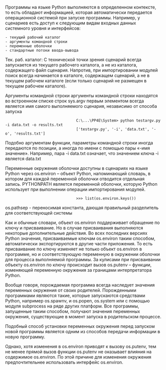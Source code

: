 Программы на языке Python выполняются в определенном контексте, то есть обладают информацией, которая автоматически передается операционной системой при запуске программы. Например, у сценариев есть доступ к следующим видам входных данных системного уровня и интерфейсов:

    - текущий рабочий каталог
    - аргументы командной строки
    - переменные оболочки
    - стандартные потоки ввода-вывода

Тек. раб. каталог:
С технической точки зрения сценарий всегда запускается из текущего рабочего каталога, а не из каталога, содержащего файл сценария. Напротив, при импортировании модулей поиск всегда начинается в каталоге, содержащем сценарий, а не в текущем рабочем каталоге (если только сценарий не размещен в текущем рабочем каталоге).


Аргументы командной строки
аргументы командной строки находятся во встроенном списке строк sys.argv
первым элементом всегда является имя самого выполняемого сценария, независимо от способа запуска

                                    C:\...\PP4E\System> python testargv.py -i data.txt -o results.txt
                                    ['testargv.py', '-i', 'data.txt', '-o', 'results.txt']

Подобно аргументам функции, параметры командной строки иногда передаются по позиции, а иногда по имени с помощью пары
«-имя значение». Например, пара -i data.txt означает, что значением ключа -i является data.txt

Переменные окружения оболочки
доступны в сценариях на языке Python через os.environ – объект Python, напоминающий словарь, в котором для каждой переменной оболочки отводится отдельная запись.
PYTHONPATH является переменной оболочки, которую Python использует при выполнении операции импортирования модулей.

                                    >>> list(os.environ.keys())

os.pathsep - переносимая константа, дающая правильный разделитель для соответствующей системы

Как и обычные словари, объект os.environ поддерживает обращение по ключу и присваивание. 
Но в случае присваивания выполняются некоторые дополнительные действия. Во всех последних версиях Python значения, присваиваемые ключам os.environ таким способом, автоматически экспортируются в другие части приложения. То есть присваивание по ключу изменяет не только объект os.environ в программе, но и соответствующую переменную
в окружении оболочки для процесса выполняемой программы.
За кулисами при присваивании объекту os.environ по ключу происходит вызов os.putenv – функции, изменяющей переменную окружения за границами интерпретатора Python.

Вообще говоря, порождаемая программа всегда наследует значения переменных окружения от своих родителей. Порожденными программами являются такие, которые запускаются средствами Python, например os.spawnv, и os.popen, os.system или
с помощью модуля subprocess на ряде других платформ. Все программы, запущенные таким способом, получают значения переменных окружения, существующие в момент запуска в родительском процессе.

Подобный способ установки переменных окружения перед запуском новой программы является одним из способов передачи информации в новую программу.

Однако, хотя изменения в os.environ приводят к вызову os.putenv, тем не менее прямой вызов функции os.putenv не оказывает влияния на содержимое os.environ. По этой причине для изменения окружения предпочтительнее использовать интерфейс os.environ.

